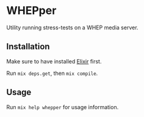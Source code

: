 # WHEPper

Utility running stress-tests on a WHEP media server.

## Installation

Make sure to have installed [Elixir](https://elixir-lang.org/install.html) first.

Run `mix deps.get`, then `mix compile`.

## Usage

Run `mix help whepper` for usage information.
